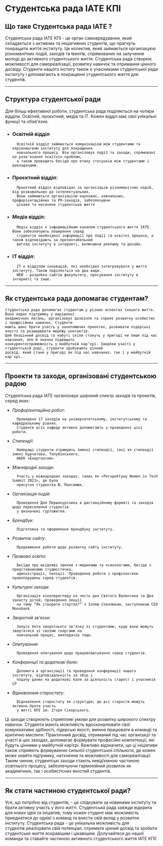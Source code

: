 # Студентська рада ІАТЕ КПІ

## Що таке Студентська рада ІАТЕ ?
 
Студентська рада ІАТЕ КПІ - це орган самоврядування, який складається з активних та ініціативних студентів, 
що прагнуть покращити життя інституту. Це колектив, який займається організацією різноманітних подій, 
заходів та івентів, спрямованих на залучення молоді до активного студентського життя. 
Студентська рада створює можливості для самореалізації, розвитку навичок та отримання цінного досвіду. 
Студенти нашого інститу також є учасниками студентської ради інституту і допомагають в покращенні 
студентського життя для студентів.

---

## Структура студентської ради

Для більш ефективної роботи, студентська рада поділяється на чотири відділи:
Освітній, проєктний, медіа та ІТ. Кожен відділ має свої унікальні функції та обов'язки.


+ ### Освітній відділ
        Освітній відділ займається комунікацією між студентами та керівництвом інституту для покращення
        навчального процесу. Він організовує події та заходи, спрямовані на розв'язання освітніх проблем,
        а також проводить бесіди про етику стосунків між студентами і викладачами.


+ ### Проєктний відділ:
  
        Проєктний відділ відповідає за організацію різноманітних подій, від розважальних до інтелектуальних.
        Вони займаються організацією наукових, навчальних, профорієнтаційних та PR-заходів, забезпечуючи
        цікаве та насичене студентське життя


+ ### Медіа відділ:

        Медіа відділ є інформаційним каналом студентського життя ІАТЕ. Вони забезпечують поширення серед
        студентів необхідної інформації про події та освітні процеси, а також відповідають за презентабельний
        вигляд інституту в інтернеті, включаючи рекламу та дизайн.

+ ### IТ відділ:

        ІТ є відділом інновацій, які необхідно інтегровувати у життя інституту. Також поділяється на два види.
        WEB - розробка сайтів факультету, просування інституту в інтернеті та інше.

---

## Як студентська рада допомагає студентам?

    Студентська рада допомагає студентам у різних аспектах їхнього життя. Вона надає підтримку у вирішенні 
    академічних питань, організовує дозвілля та сприяє розвитку особистих і професійних навичок. Студенти 
    мають шанс брати участь у захоплюючих проектах, розвивати лідерські якості та розширювати мережу контактів. 
    Цей безцінний досвід та набуті скіли стануть у пригоді не лише під час навчання, але й значно підвищать 
    конкурентоспроможність у майбутній карʼєрі. Завдяки участі у студентській раді, студенти здобувають цінний 
    досвід, який стане у пригоді як під час навчання, так і у майбутній кар'єрі.

---

## Проекти та заходи, організовані студентською радою

Студентська рада ІАТЕ організовує широкий спектр заходів та проектів, серед яких:

+ _Профорієнтаційна робот_:

        Проведено 17 заходів на університетському, інститутському та кафедральному рівнях.
        Студенти всіх кафедр активно допомагають у проведенні цієї роботи.

+ _Стипендії_:

        Найкращі студенти отримують іменні стипендії, такі як стипендії імені Курчатова, Толубінського,
        НАЕК «Енергоатом».

+ _Міжнародні заходи_:

        Участь у міжнародних заходах, таких як «Perspektywy Women in Tech Summit 2023», де була
        присутня студентка Ю. Максимюк.

+ _Організація подій_:

        Проведення Дня Першокурсника в дистанційному форматі та заходів щодо переселення студентів
        у визначені гуртожитки.

+ _Брендбук_:

        Підготовка та оформлення брендбуку інституту.

+ _Розвиток сайту_:

        Продовження роботи щодо розвитку сайту інституту.

+ _Правова освіта_:

        Бесіди про шкідливі звички з медиками та психологами, бесіди з представниками студмістечка,
        адміністрації, поліції. Проведення роботи з профілактики правопорушень серед студентів.

+ _Культурні заходи_:

        Організація кіноперегляду на честь дня Святого Валентина та Дня захисту дітей, проведення лекції
        на тему “Як створити стартап?” з Іллею Соколюком, заступником CEO Monobank

+ _Зворотній зв'язок_:

        Запуск бота зворотнього звʼязку зі студентами, куди вони можуть звертатися зі своїми скаргами на
        навчальний процес, викладачів тощо.

+ _Опитування_:

        Проведення опитування щодо працевлаштування серед студентів.

+ _Конференції та додаткові бали_:

        Допомога в організації та проведення конференції нашого інституту, відповідальність за збір і
        подачу даних на додаткові бали за діяльність старост і учасників СР

+ _Відновлення старостату_:

        Відновлення старостату як структури, де всі старости можуть активно брати участь
        у житті КПІ ім. Ігоря Сікорського.

Ці заходи створюють сприятливі умови для розвитку широкого спектру навичок. Студенти мають можливість 
вдосконалювати свої комунікативні здібності, лідерські якості, вміння працювати в команді та критично мислити.
Практичний досвід, отриманий під час організації та участі в цих заходах, допомагає формувати професійні 
компетенції, які будуть цінними у майбутній карʼєрі. Важливо відзначити, що ці ініціативи також сприяють 
формуванню сильної студентської спільноти, де кожен може знайти підтримку, натхнення та можливості для самореалізації.
Таким чином, студентські заходи стають невідʼємною частиною освітнього процесу, забезпечуючи гармонійний розвиток 
як академічних, так і особистісних якостей студентів.

---

## Як стати частиною студентської ради?

Усе, що потрібно від студентів, - це слідкувати за новинами інституту та брати активну участь у його житті. 
Cтудентська рада завжди відкрита для нових ідей та ініціатив, тому кожен студент має можливість приєднатися 
до однієї з команд та внести свій вклад у розвиток інституту. Студентська рада - це унікальна можливість для  
студентів реалізувати свій потенціал, отримати цінний досвід та зробити студентське життя яскравішим і цікавішим. 
Долучайтеся до нашої команди та ставайте частиною активного студентського життя ІАТЕ КПІ!



